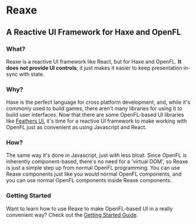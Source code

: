 # Reaxe
## A Reactive UI Framework for Haxe and OpenFL

### What?

Reaxe is a reactive UI framework like React, but for Haxe and OpenFL. **It does not provide UI controls**; it just makes it easier to keep presentation in-sync with state.

### Why?

Haxe is the perfect language for cross platform development, and, while it's commonly used to build games, there aren't many libraries for using it to build user interfaces. Now that there are some OpenFL-based UI libraries like [Feathers UI](https://feathersui.com), it's time for a reactive UI framework to make working with OpenFL just as convenient as using Javascript and React.

### How?

The same way it's done in Javascript, just with less bloat. Since OpenFL is inherently component-based, there's no need for a 'virtual DOM', so Reaxe is just a simple step up from normal OpenFL programming. You can use Reaxe components just like you would normal OpenFL components, and you can use normal OpenFL components inside Reaxe components.

### Getting Started

Want to learn how to use Reaxe to make OpenFL-based UI in a really convenient way? Check out the [Getting Started Guide](https://github.com/Hyperdraw/reaxe/blob/master/Learn.md).